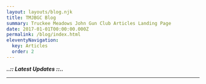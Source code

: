 ```yaml
---
layout: layouts/blog.njk
title: TMJBGC Blog
summary: Truckee Meadows John Gun Club Articles Landing Page
date: 2017-01-01T00:00:00.000Z
permalink: /blog/index.html
eleventyNavigation:
  key: Articles
  order: 2
---
```

***..:: Latest  Updates ::..***

<hr class="border-b-2 border-gray-900 w-48 mb-4" />
